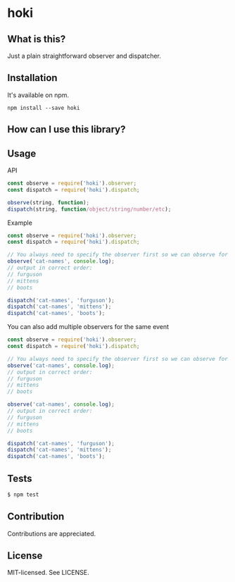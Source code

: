 hoki
======

What is this?
------
Just a plain straightforward observer and dispatcher.

Installation
------
It's available on npm.
```
npm install --save hoki
```

How can I use this library?
------

Usage
------
API
```js
const observe = require('hoki').observer;
const dispatch = require('hoki').dispatch;

observe(string, function);
dispatch(string, function/object/string/number/etc);
```

Example
```js
const observe = require('hoki').observer;
const dispatch = require('hoki').dispatch;

// You always need to specify the observer first so we can observe for events
observe('cat-names', console.log);
// output in correct order:
// furguson
// mittens
// boots

dispatch('cat-names', 'furguson');
dispatch('cat-names', 'mittens');
dispatch('cat-names', 'boots');
```
You can also add multiple observers for the same event
```js
const observe = require('hoki').observer;
const dispatch = require('hoki').dispatch;

// You always need to specify the observer first so we can observe for events
observe('cat-names', console.log);
// output in correct order:
// furguson
// mittens
// boots

observe('cat-names', console.log);
// output in correct order:
// furguson
// mittens
// boots

dispatch('cat-names', 'furguson');
dispatch('cat-names', 'mittens');
dispatch('cat-names', 'boots');
```
Tests
------
```bash
$ npm test
```

Contribution
------
Contributions are appreciated.

License
------
MIT-licensed. See LICENSE.
